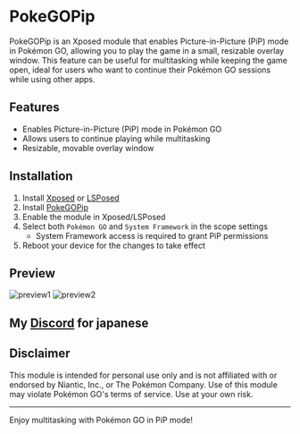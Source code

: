 # PokeGOPip

PokeGOPip is an Xposed module that enables Picture-in-Picture (PiP) mode in Pokémon GO, allowing you to play the game in a small, resizable overlay window. This feature can be useful for multitasking while keeping the game open, ideal for users who want to continue their Pokémon GO sessions while using other apps.

## Features

- Enables Picture-in-Picture (PiP) mode in Pokémon GO
- Allows users to continue playing while multitasking
- Resizable, movable overlay window

## Installation

1. Install [Xposed](https://repo.xposed.info/) or [LSPosed](https://github.com/LSPosed/LSPosed)
2. Install [PokeGOPip](https://github.com/auag0/PokeGOPip/releases/latest)
3. Enable the module in Xposed/LSPosed
4. Select both `Pokémon GO` and `System Framework` in the scope settings
   - System Framework access is required to grant PiP permissions
5. Reboot your device for the changes to take effect

## Preview
![preview1](preview/preview1.gif)
![preview2](https://github.com/user-attachments/assets/0c71400e-6bc6-43c6-a270-81785dee5c27)

## My [Discord](https://discord.gg/j2g97Cm9Kc) for japanese

## Disclaimer

This module is intended for personal use only and is not affiliated with or endorsed by Niantic, Inc., or The Pokémon Company. Use of this module may violate Pokémon GO's terms of service. Use at your own risk.

---

Enjoy multitasking with Pokémon GO in PiP mode!
